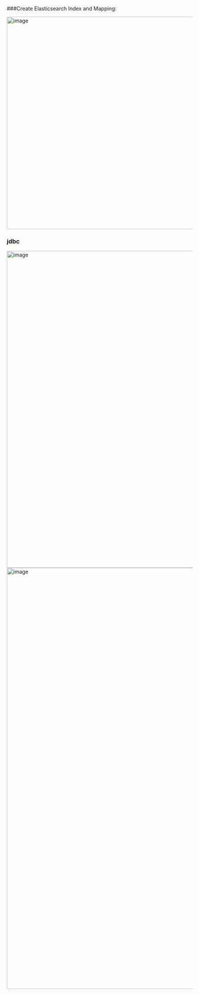 ###Create Elasticsearch Index and Mapping:

<img width="575" alt="image" src="https://user-images.githubusercontent.com/78153617/186231905-4886bc9b-ea45-45e0-aee1-8b6c51400425.png">

### jdbc
<img width="858" alt="image" src="https://user-images.githubusercontent.com/78153617/186233179-bd68a0d9-8c91-4724-9032-7f2e6bef9692.png">

<img width="1141" alt="image" src="https://user-images.githubusercontent.com/78153617/186233084-a250bf86-b780-436f-8e6c-2b2bcfa61494.png">
 
